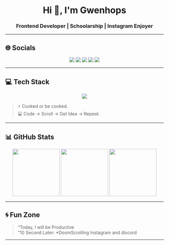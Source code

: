 <!-- 🌀 GITHUB PROFILE by ChatGPT -->
<h1 align="center">Hi 👋, I'm Gwenhops</h1>
<h3 align="center">Frontend Developer | Schoolarship | Instagram Enjoyer</h3>

---

## 🌐 Socials
<p align="center">
  <a href="https://discord.gg/B7eXEBWM7N"><img src="https://img.shields.io/badge/Discord-%237289DA.svg?logo=discord&logoColor=white"></a>
  <a href="https://www.facebook.com/profile.php?id=61559635629921"><img src="https://img.shields.io/badge/Facebook-%231877F2.svg?logo=Facebook&logoColor=white"></a>
  <a href="https://www.instagram.com/fxckallthings_/"><img src="https://img.shields.io/badge/Instagram-%23E4405F.svg?logo=Instagram&logoColor=white"></a>
  <a href="https://www.youtube.com/@GwenhTop"><img src="https://img.shields.io/badge/YouTube-%23FF0000.svg?logo=YouTube&logoColor=white"></a>
  <a href="mailto:inigwenh@gmail.com"><img src="https://img.shields.io/badge/Email-D14836?logo=gmail&logoColor=white"></a>
</p>

---

## 💻 Tech Stack
<p align="center">
  <img src="https://skillicons.dev/icons?i=js,ts,react,html,css,php,laravel,java,git,github,vscode" />
</p>

> ⚡ Cooked or be cooked.  
> 💻 Code → Scroll → Get Idea → Repeat.

---

## 📊 GitHub Stats
<p align="center">
  <img src="https://github-readme-stats.vercel.app/api?username=gwenhops&theme=tokyonight&hide_border=false&include_all_commits=true&count_private=true" height="150em" />
  <img src="https://nirzak-streak-stats.vercel.app/?user=gwenhops&theme=tokyonight&hide_border=false" height="150em" />
  <img src="https://github-readme-stats.vercel.app/api/top-langs/?username=gwenhops&theme=tokyonight&hide_border=false&include_all_commits=true&count_private=true&layout=compact" height="150em" />
</p>

---

## 🌀 Fun Zone
> “Today, I will be Productive  
> "10 Second Later: *DoomScrolling Instagram and discord

---
